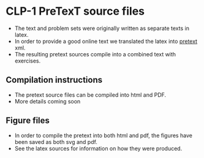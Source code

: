 # CLP-1 PreTexT source files
* The text and problem sets were originally written as separate texts in latex.
* In order to provide a good online text we translated the latex into  [pretext](https://pretextbook.org/) xml.
* The resulting pretext sources compile into a combined text with exercises.


## Compilation instructions
* The pretext source files can be compiled into html and PDF.
* More details coming soon

## Figure files
* In order to compile the pretext into both html and pdf, the figures have been saved as both svg and pdf.
* See the latex sources for information on how they were produced.

